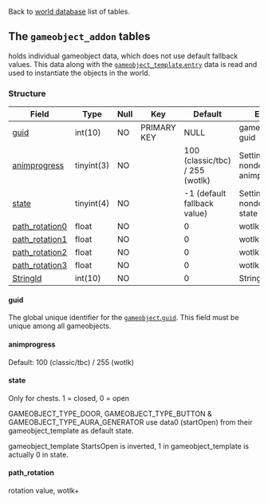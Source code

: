Back to [world database](mangosdb_struct) list of tables.

## The `gameobject_addon` tables

holds individual gameobject data, which does not use default fallback values. This data along with the [`gameobject_template`.`entry`](https://github.com/cmangos/issues/wiki/gameobject_template) data is read and used to instantiate the objects in the world.

### Structure

| Field                                                | Type                  | Null | Key | Default | Extra |
| ---------------------------------------------------- | --------------------- | ---- | --- | ------- | ----- |
| [guid](gameobject_addon#guid)| int(10)|NO|PRIMARY KEY|NULL|gameobject guid|
| [animprogress](gameobject_addon#animprogress)|tinyint(3)|NO||100 (classic/tbc) / 255 (wotlk)|Setting nondefault animprogress|
| [state](gameobject_addon#state)|tinyint(4)|NO||-1 (default fallback value)|Setting nondefault state|
| [path_rotation0](gameobject_addon#path_rotation)|float|NO||0|wotlk+|
| [path_rotation1](gameobject_addon#path_rotation)|float|NO||0|wotlk+|
| [path_rotation2](gameobject_addon#path_rotation)|float|NO||0|wotlk+|
| [path_rotation3](gameobject_addon#path_rotation)|float|NO||0|wotlk+|
| [StringId](gameobject_addon#StringId)| int(10)|NO||0|StringId|

#### guid

The global unique identifier for the [`gameobject`.`guid`](https://github.com/cmangos/issues/wiki/gameobject). This field must be unique among all gameobjects.

#### animprogress

Default: 100 (classic/tbc) / 255 (wotlk)

#### state

Only for chests. 1 = closed, 0 = open

GAMEOBJECT_TYPE_DOOR, GAMEOBJECT_TYPE_BUTTON & GAMEOBJECT_TYPE_AURA_GENERATOR use data0 (startOpen) from their gameobject_template as default state.

gameobject_template StartsOpen is inverted, 1 in gameobject_template is actually 0 in state.

#### path_rotation

rotation value, wotlk+

